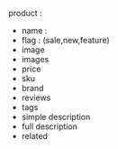 product :
  - name :
  - flag : (sale,new,feature)
  - image 
  - images
  - price
  - sku
  - brand 
  - reviews
  - tags
  - simple description
  - full description
  - related

  